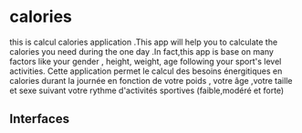 # calories

this is calcul calories application .This app will help you to calculate the calories you need
during the one day .In fact,this app is base on many factors  like your gender , height, weight,
age following your sport's level activities.
Cette application permet le calcul des besoins énergitiques en calories durant 
la journée en fonction de votre poids , votre âge ,votre taille et sexe suivant votre
rythme d'activités sportives (faible,modéré et forte) 

## Interfaces 


